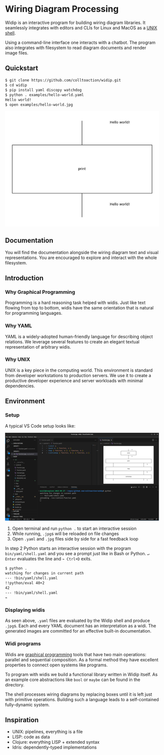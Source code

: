 # Wiring Diagram Processing
Widip is an interactive program for building wiring diagram libraries. It seamlessly integrates with editors and CLIs for Linux and MacOS as a [UNIX shell].

Using a command-line interface one interacts with a chatbot. The program also integrates with filesystem to read diagram documents and render image files.

## Quickstart

```
$ git clone https://github.com/colltoaction/widip.git
$ cd widip
$ pip install yaml discopy watchdog
$ python . examples/hello-world.yaml
Hello world!
$ open examples/hello-world.jpg
```

![](examples/hello-world.jpg)

## Documentation
You will find the documentation alongside the wiring diagram text and visual representations. You are encouraged to explore and interact with the whole filesystem.

## Introduction

### Why Graphical Programming

Programming is a hard reasoning task helped with widis. Just like text flowing from top to bottom, widis have the same orientation that is natural for programming languages.

### Why YAML

YAML is a widely-adopted human-friendly language for describing object relations. We leverage several features to create an elegant textual representation of arbitrary widis.

### Why UNIX

UNIX is a key piece in the computing world. This environment is standard from developer workstations to production servers. We use it to create a productive developer experience and server workloads with minimal dependencies.

## Environment
### Setup
A typical VS Code setup looks like:

![](examples/typical-vscode-setup.png)

1. Open terminal and run `python .` to start an interactive session
2. While running, `.jpg`s will be reloaded on file changes
3. Open `.yaml` and `.jpg` files side by side for a fast feedback loop

In step 2 Python starts an interactive session with the program `bin/yaml/shell.yaml` and you see a prompt just like in Bash or Python. `↵ Enter` evaluates the line and `⌁ Ctrl+D` exits.

```
$ python .
watching for changes in current path
--- !bin/yaml/shell.yaml
!!python/eval 40+2
42
--- !bin/yaml/shell.yaml
⌁
```

### Displaying widis
As seen above, `.yaml` files are evaluated by the Widip shell and produce `.jpg`s. Each and every YAML document has an interpretation as a widi. The generated images are committed for an effective built-in documentation.

### Widi programs
Widis are [graphical programming](https://graphicallinearalgebra.net/2015/04/26/adding-part-1-and-mr-fibonacci/) tools that have two main operations: parallel and sequential composition. As a formal method they have excellent properties to connect open systems like programs.

To program with widis we build a functional library written in Widip itself. As an example core abstractions like `bool` or `maybe` can be found in the [](src/data) directory.

The shell processes wiring diagrams by replacing boxes until it is left just with primitive operations. Building such a language leads to a self-contained fully-dynamic system.

## Inspiration

* UNIX: pipelines, everything is a file
* LISP: code as data
* Clojure: everything LISP + extended syntax
* Idris: dependently-typed implementations

[UNIX shell]: https://en.wikipedia.org/wiki/Unix_shell

